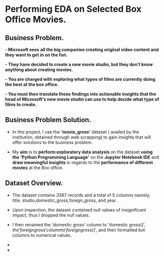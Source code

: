 # Performing EDA on Selected Box Office Movies.

## Business Problem.

**- Microsoft sees all the big companies creating original video content and they want to get in on the fun.**

**- They have decided to create a new movie studio, but they don’t know anything about creating movies.**

**- You are charged with exploring what types of films are currently doing the best at the box office.**

**- You must then translate those findings into actionable insights that the head of Microsoft's new movie studio can use to help decide what type of films to create.**

## Business Problem Solution.

- In this project, I use the  **'movie_gross'** dataset ( availed by the institution, obtained through web scrapping) to gain insights that will offer solutions to the business problem.

- My **aim** is to **perform exploratory data analysis** on the dataset **using the 'Python Programming Language'** on the **Jupyter Notebook IDE** and **draw meaningful insights** in regards to the **performance of different movies** at the Box office.

## Dataset Overview.

- The dataset contains 3387 records and a total of 5 columns namely; title, studio,domestic_gross,foregn_gross, and year.

- Upon inspection, the dataset contained null values of insignificant impact, thus I dropped the null values.

- I then renamed the 'domestic gross' column to 'domestic gross($)',the 'foreign gross' column to 'foreign gross($)', and then formatted bot columns to numerical values.

- 

- 

